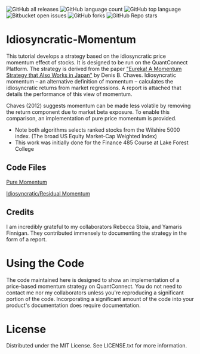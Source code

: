 ![GitHub all releases](https://img.shields.io/github/downloads/KobAmoah/Idiosyncratic-Momentum/total)
![GitHub language count](https://img.shields.io/github/languages/count/KobAmoah/Idiosyncratic-Momentum) 
![GitHub top language](https://img.shields.io/github/languages/top/KobAmoah/Idiosyncratic-Momentum?color=yellow) 
![Bitbucket open issues](https://img.shields.io/bitbucket/issues/KobAmoah/Idiosyncratic-Momentum)
![GitHub forks](https://img.shields.io/github/forks/KobAmoah/Idiosyncratic-Momentum?style=social)
![GitHub Repo stars](https://img.shields.io/github/stars/KobAmoah/Idiosyncratic-Momentum?style=social)

# Idiosyncratic-Momentum
  This tutorial develops a strategy based on the idiosyncratic price momentum effect of stocks. It is designed to be run on the QuantConnect Platform. The strategy is derived from the paper ["Eureka! A Momentum Strategy that Also Works in Japan"](https://papers.ssrn.com/sol3/papers.cfm?abstract_id=1982100) by Denis B. Chaves. Idiosyncratic momentum – an alternative definition of momentum – calculates the idiosyncratic returns from market regressions. A report is attached that details the performance of this view of momentum.
  
  Chaves (2012) suggests momentum can be made less volatile by removing the return component due to market beta exposure. To enable this comparison, an implementation of pure price momentum is provided.
  
* Note both algorithms selects ranked stocks from the Wilshire 5000 index. (The broad US Equity Market-Cap Weighted Index)
* This work was initially done for the Finance 485 Course at Lake Forest College

## Code Files
[Pure Momentum](https://github.com/KobAmoah/Residual-Momentum/blob/main/Code/PureMomentum.py)

[Idiosyncratic/Residual Momentum](https://github.com/KobAmoah/Residual-Momentum/blob/main/Code/ResidualMomentum.py)


## Credits
I am incredibly grateful to my collaborators Rebecca Stoia, and Yamaris Finnigan. They contributed immensely to documenting the strategy in the form of a report.

# Using the Code
The code maintained here is designed to show an implementation of a price-based momentum strategy on QuantConnect. You do not need to contact me nor my collaborators unless you're reproducing a significant portion of the code. Incorporating a significant amount of the code into your product's documentation does require documentation.

# License
Distributed under the MIT License. See LICENSE.txt for more information.
